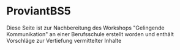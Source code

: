 # ProviantBS5
Diese Seite ist zur Nachbereitung des Workshops "Gelingende Kommunikation" an einer Berufsschule erstellt worden und enthält Vorschläge zur Vertiefung vermittelter Inhalte
